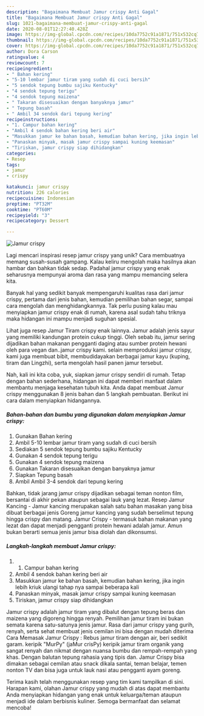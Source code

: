 ```yaml
---
description: "Bagaimana Membuat Jamur crispy Anti Gagal"
title: "Bagaimana Membuat Jamur crispy Anti Gagal"
slug: 1021-bagaimana-membuat-jamur-crispy-anti-gagal
date: 2020-08-01T12:27:40.428Z
image: https://img-global.cpcdn.com/recipes/10da7752c91a1871/751x532cq70/jamur-crispy-foto-resep-utama.jpg
thumbnail: https://img-global.cpcdn.com/recipes/10da7752c91a1871/751x532cq70/jamur-crispy-foto-resep-utama.jpg
cover: https://img-global.cpcdn.com/recipes/10da7752c91a1871/751x532cq70/jamur-crispy-foto-resep-utama.jpg
author: Dora Carson
ratingvalue: 4
reviewcount: 7
recipeingredient:
- " Bahan kering"
- "5-10 lembar jamur tiram yang sudah di cuci bersih"
- "5 sendok tepung bumbu sajiku Kentucky"
- "4 sendok tepung terigu"
- "4 sendok tepung maizena"
- " Takaran disesuaikan dengan banyaknya jamur"
- " Tepung basah"
- " Ambil 34 sendok dari tepung kering"
recipeinstructions:
- "1. Campur bahan kering"
- "Ambil 4 sendok bahan kering beri air"
- "Masukkan jamur ke bahan basah, kemudian bahan kering, jika ingin lebih kriuk ulangi tahap nya sampai beberapa kali"
- "Panaskan minyak, masak jamur crispy sampai kuning keemasan"
- "Tiriskan, jamur crispy siap dihidangkan"
categories:
- Resep
tags:
- jamur
- crispy

katakunci: jamur crispy 
nutrition: 226 calories
recipecuisine: Indonesian
preptime: "PT32M"
cooktime: "PT60M"
recipeyield: "3"
recipecategory: Dessert

---
```



![Jamur crispy](https://img-global.cpcdn.com/recipes/10da7752c91a1871/751x532cq70/jamur-crispy-foto-resep-utama.jpg)

Lagi mencari inspirasi resep jamur crispy yang unik? Cara membuatnya memang susah-susah gampang. Kalau keliru mengolah maka hasilnya akan hambar dan bahkan tidak sedap. Padahal jamur crispy yang enak seharusnya mempunyai aroma dan rasa yang mampu memancing selera kita.

Banyak hal yang sedikit banyak mempengaruhi kualitas rasa dari jamur crispy, pertama dari jenis bahan, kemudian pemilihan bahan segar, sampai cara mengolah dan menghidangkannya. Tak perlu pusing kalau mau menyiapkan jamur crispy enak di rumah, karena asal sudah tahu triknya maka hidangan ini mampu menjadi suguhan spesial.

Lihat juga resep Jamur Tiram crispy enak lainnya. Jamur adalah jenis sayur yang memiliki kandungan protein cukup tinggi. Oleh sebab itu, jamur sering dijadikan bahan makanan pengganti daging atau sumber protein hewani oleh para vegan dan..jamur crispy kami. selain memproduksi jamur crispy, kami juga membuat bibit, membudidayakan berbagai jamur kayu (kuping, tiram dan Lingzhi), serta mengolah hasil panen jamur tersebut.


Nah, kali ini kita coba, yuk, siapkan jamur crispy sendiri di rumah. Tetap dengan bahan sederhana, hidangan ini dapat memberi manfaat dalam membantu menjaga kesehatan tubuh kita. Anda dapat membuat Jamur crispy menggunakan 8 jenis bahan dan 5 langkah pembuatan. Berikut ini cara dalam menyiapkan hidangannya.

<!--inarticleads1-->

##### Bahan-bahan dan bumbu yang digunakan dalam menyiapkan Jamur crispy:

1. Gunakan  Bahan kering
1. Ambil 5-10 lembar jamur tiram yang sudah di cuci bersih
1. Sediakan 5 sendok tepung bumbu sajiku Kentucky
1. Gunakan 4 sendok tepung terigu
1. Gunakan 4 sendok tepung maizena
1. Gunakan  Takaran disesuaikan dengan banyaknya jamur
1. Siapkan  Tepung basah
1. Ambil  Ambil 3-4 sendok dari tepung kering


Bahkan, tidak jarang jamur crispy dijadikan sebagai teman nonton film, bersantai di akhir pekan ataupun sebagai lauk yang lezat. Resep Jamur Kancing - Jamur kancing merupakan salah satu bahan masakan yang bisa dibuat berbagai jenis Goreng jamur kancing yang sudah berselimut tepung hingga crispy dan matang. Jamur Crispy - termasuk bahan makanan yang lezat dan dapat menjadi pengganti protein hewani adalah jamur. Amun bukan berarti semua jenis jamur bisa diolah dan dikonsumsi. 

<!--inarticleads2-->

##### Langkah-langkah membuat Jamur crispy:

1. 1. Campur bahan kering
1. Ambil 4 sendok bahan kering beri air
1. Masukkan jamur ke bahan basah, kemudian bahan kering, jika ingin lebih kriuk ulangi tahap nya sampai beberapa kali
1. Panaskan minyak, masak jamur crispy sampai kuning keemasan
1. Tiriskan, jamur crispy siap dihidangkan


Jamur crispy adalah jamur tiram yang dibalut dengan tepung beras dan maizena yang digoreng hingga renyah. Pemilihan jamur tiram ini bukan semata karena satu-satunya jenis jamur. Rasa dari jamur crispy yang gurih, renyah, serta sehat membuat jenis cemilan ini bisa dengan mudah diterima Cara Memasak Jamur Crispy : Rebus jamur tiram dengan air, beri sedikit garam. keripik &#34;MurPy&#34; (jaMur crisPy) keripik jamur tiram organik yang sangat renyah dan nikmat dengan nuansa bumbu dan rempah-rempah yang khas. Dengan balutan tepung rahasia yang tipis dan. Jamur Crispy bisa dimakan sebagai cemilan atau snack dikala santai, teman belajar, temen nonton TV dan bisa juga untuk lauk nasi atau pengganti ayam goreng. 

Terima kasih telah menggunakan resep yang tim kami tampilkan di sini. Harapan kami, olahan Jamur crispy yang mudah di atas dapat membantu Anda menyiapkan hidangan yang enak untuk keluarga/teman ataupun menjadi ide dalam berbisnis kuliner. Semoga bermanfaat dan selamat mencoba!
